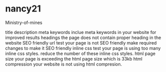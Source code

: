 # nancy21
Ministry-of-mines

 title	description
meta keywords	inclue meta keywords in your website for improved results
headings	the page does not contain proper heading in the website
SEO friendly url test	your page is not SEO friendly make required changes to make it SEO friendly
inline css test	your page is using too many inline css styles. reduce the number of these inline css styles.
html page size	your page is exceeding the html page size which is 33kb
html compression	your website is not using html compresion.
